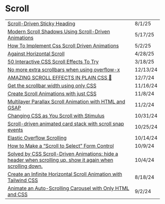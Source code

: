 # Scroll

|                                                                                                                                                                                                                                                                      |          |
| -------------------------------------------------------------------------------------------------------------------------------------------------------------------------------------------------------------------------------------------------------------------- | -------- |
| [Scroll-Driven Sticky Heading](https://css-tricks.com/scroll-driven-sticky-heading/?ref=dailydev)                                                                                                                                                                    | 8/1/25   |
| [Modern Scroll Shadows Using Scroll-Driven Animations](https://css-tricks.com/modern-scroll-shadows-using-scroll-driven-animations/?ref=dailydev)                                                                                                                    | 5/17/25  |
| [How To Implement Css Scroll Driven Animations](https://app.daily.dev/posts/how-to-implement-css-scroll-driven-animations-h0rznjdes)                                                                                                                                 | 5/2/25   |
| [Against Horizontal Scroll](https://app.daily.dev/posts/against-horizontal-scroll-bmnrt8t1j)                                                                                                                                                                         | 4/28/25  |
| [50 Interactive CSS Scroll Effects To Try](https://prismic.io/blog/css-scroll-effects?ref=dailydev)                                                                                                                                                                  | 3/18/25  |
| [No more extra scrollbars when using overflow-x](https://app.daily.dev/posts/no-more-extra-scrollbars-when-using-overflow-x-fcmwtkoly)                                                                                                                               | 12/13/24 |
| [AMAZING SCROLL EFFECTS IN PLAIN CSS 🤯](https://codepen.io/Gitguy2328_xprogram/pen/mdggeJK)                                                                                                                                                                         | 12/7/24  |
| [Get the scrollbar width using only CSS](https://css-tip.com/width-scrollbar/?ref=dailydev)                                                                                                                                                                          | 11/16/24 |
| [Create Scroll Animations with just CSS](https://app.daily.dev/posts/create-scroll-animations-with-just-css-a8rwyxnzi)                                                                                                                                               | 11/8/24  |
| [Multilayer Parallax Scroll Animation with HTML and GSAP](https://app.daily.dev/posts/multilayer-parallax-scroll-animation-with-html-and-gsap-kjxy4zx6k)                                                                                                             | 11/2/24  |
| [Changing CSS as You Scroll with Stimulus](https://railsdesigner.com/change-css-scroll-stimulus/?ref=dailydev)                                                                                                                                                       | 10/31/24 |
| [Scroll-driven animated card stack with scroll snap events](https://www.bram.us/2024/10/13/scroll-driven-animated-card-stack-with-scroll-snap-events/?ref=dailydev)                                                                                                  | 10/25/24 |
| [Elastic Overflow Scrolling](https://css-tricks.com/elastic-overflow-scrolling/?ref=dailydev)                                                                                                                                                                        | 10/14/24 |
| [How to Make a “Scroll to Select” Form Control](https://css-tricks.com/how-to-make-a-scroll-to-select-form-control/?ref=dailydev)                                                                                                                                    | 10/9/24  |
| [Solved by CSS Scroll-Driven Animations: hide a header when scrolling up, show it again when scrolling down.](https://www.bram.us/2024/09/29/solved-by-css-scroll-driven-animations-hide-a-header-when-scrolling-up-show-it-again-when-scrolling-down/?ref=dailydev) | 10/4/24  |
| [Create an Infinite Horizontal Scroll Animation with Tailwind CSS](https://app.daily.dev/posts/create-an-infinite-horizontal-scroll-animation-with-tailwind-css-thoj6hxyd)                                                                                           | 8/18/24  |
| [Animate an Auto-Scrolling Carousel with Only HTML and CSS](https://app.daily.dev/posts/animate-an-auto-scrolling-carousel-with-only-html-and-css-yvgauteyf)                                                                                                         | 9/2/24   |
